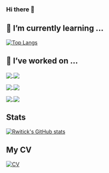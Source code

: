 ### Hi there 👋

## 🌱 I’m currently learning ... 

[![Top Langs](https://github-stats-barnacle.vercel.app/api/top-langs/?username=humble-barnacle001&langs_count=10&layout=compact&theme=dark&exclude_repo=udemy-basic-html-brad)](https://github-stats-barnacle.vercel.app)
  
## 🔭 I’ve worked on ...

<p>
  <a href="https://webapp-weather.netlify.app/">
  <img align="center" src="https://github-stats-barnacle.vercel.app/api/pin/?username=humble-barnacle001&repo=webapp-weather&theme=calm" />
  </a>
  <a href="https://svg-avatarify.vercel.app/">
    <img align="center" src="https://github-stats-barnacle.vercel.app/api/pin/?username=humble-barnacle001&repo=svg-avatarify&theme=calm" />
  </a>
</p>
<p>
  <a href="https://humble-barnacle001.github.io/simple-task-manager-web">
  <img align="center" src="https://github-stats-barnacle.vercel.app/api/pin/?username=humble-barnacle001&repo=simple-task-manager-web&theme=calm" />
  </a>
  <a href="https://analog-clock-dark.netlify.app/">
    <img align="center" src="https://github-stats-barnacle.vercel.app/api/pin/?username=humble-barnacle001&repo=dark-clock&theme=calm" />
  </a>
</p>
<p>
  <a href="https://github-stats-barnacle.vercel.app">
  <img align="center" src="https://github-stats-barnacle.vercel.app/api/pin/?username=humble-barnacle001&repo=github-readme-stats&theme=calm" />
  </a>
  <a href="https://humble-barnacle001.github.io/uml-app">
    <img align="center" src="https://github-stats-barnacle.vercel.app/api/pin/?username=humble-barnacle001&repo=uml-app&theme=calm" />
  </a>
</p>


## Stats

[![Rwitick's GitHub stats](https://github-stats-barnacle.vercel.app/api?username=humble-barnacle001&count_private=true&show_icons=true&bg_color=30,1352ff,904e95&icon_color=ef2&title_color=fff&text_color=fff)](https://github-stats-barnacle.vercel.app)

## My CV

[![CV](https://github-stats-barnacle.vercel.app/api/pin/?username=humble-barnacle001&repo=CV&theme=indian-flag)](https://humble-barnacle001.github.io/CV)


<!--
**humble-barnacle001/humble-barnacle001** is a ✨ _special_ ✨ repository because its `README.md` (this file) appears on your GitHub profile.

Here are some ideas to get you started:

- 🔭 I’m currently working on ...
- 🌱 I’m currently learning ...
- 👯 I’m looking to collaborate on ...
- 🤔 I’m looking for help with ...
- 💬 Ask me about ...
- 📫 How to reach me: ...
- 😄 Pronouns: ...
- ⚡ Fun fact: ...
-->

